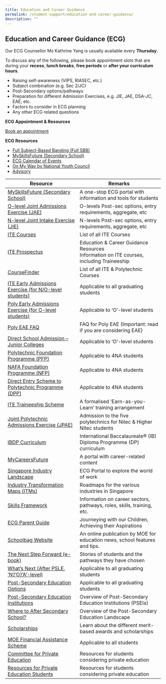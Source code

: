 ```yaml
---
title: Education and Career Guidance
permalink: /student-support/education-and-career-guidance/
description: ""
---
```

## Education and Career Guidance (ECG)

Our ECG Counsellor Ms Kathrine Yang is usually available every&nbsp;**Thursday**.

To discuss any of the following, please book appointment slots that are during your&nbsp;**recess**, **lunch breaks**,&nbsp;**free periods**&nbsp;or&nbsp;**after your curriculum hours**.

*   Raising self-awareness (VIPS, RIASEC,&nbsp;etc.)
*   Subject combination (e.g.&nbsp;Sec 2/JC)
*   Post-Secondary options/pathways
*   Preparation for different Admission Exercises, e.g. JIE, JAE, DSA-JC, EAE; etc.
*   Factors to consider in&nbsp;ECG planning
*   Any other&nbsp;ECG related&nbsp;questions

**ECG Appointment &amp; Resources**

[Book an appointment](https://www.booking.gov.sg/public/services/gYe4rm69/availability?spId=4x77nGxZ&amp;anonymous=true)[](https://www.booking.gov.sg/public/services/gYe4rm69/availability?spId=4x77nGxZ&amp;anonymous=true)

**ECG Resources**
*    [Full Subject-Based Banding (Full SBB)](https://go.gov.sg/moe-fsbb)
*    [MySkillsFuture (Secondary School)](https://go.gov.sg/mysfsec)
*    [ECG Calendar of Events](https://www.myskillsfuture.gov.sg/content/student/en/secondary/education-guide/events.html)
*    [On My Way by National Youth Council](https://www.nyc.gov.sg/omw/)
*    [Advisory](https://advisory.sg/)

| Resource                   | Remarks            |
|----------------------------|-----------------------|
| <a href="https://go.gov.sg/mysfsec" target="_blank">MySkillsFuture (Secondary School)</a>                      |  A one-stop ECG portal with information and tools for students                               |
| <a href="https://www.myskillsfuture.gov.sg/content/student/en/secondary.html" target="_blank">O-level Joint Admissions Exercise (JAE)</a>                | O-levels Post-sec options, entry requirements, aggregate, etc                              |
| <a href="https://www.myskillsfuture.gov.sg/content/student/en/secondary.html" target="_blank">N-level Joint Intake Exercise (JIE)       </a>                | N-levels Post-sec options, entry requirements, aggregate, etc                              |
|  <a href="https://www.ite.edu.sg/courses/full-time-courses" target="_blank">ITE Courses     </a>                                          | List of all ITE Courses                                                                    |
|   <a href="https://www.ite.edu.sg/courses/full-time-courses" target="_blank">ITE Prospectus </a>                                   | Education &amp; Career Guidance Resources<br>Information on ITE courses, including Traineeship |
|    <a href="https://go.gov.sg/coursefinder" target="_blank">CourseFinder </a>                                         | List of all ITE &amp; Polytechnic Courses                                                      |
| <a href="https://go.gov.sg/applyeae" target="_blank">ITE Early Admissions Exercise (for N/O-level students)</a>  | Applicable to all graduating students                                                      |
| <a href="https://go.gov.sg/polyeae" target="_blank">Poly Early Admissions Exercise (for O-level students)</a>  | Applicable to ‘O’-level students                                                           |
| <a href="https://eae.polytechnic.edu.sg/eaeStudIns/menu.jsp?type=FAQs" target="_blank">Poly EAE FAQ</a>                                           | FAQ for Poly EAE (Important: read if you are considering EAE)                              |
| <a href="https://go.gov.sg/applyjcdsa" target="_blank">Direct School Admission – Junior Colleges</a>              | Applicable to ‘O’-level students                                                           |
| <a href="https://go.gov.sg/pfp" target="_blank">Polytechnic Foundation Programme (PFP)</a>                  | Applicable to 4NA students                                                                 |
|  <a href="https://go.gov.sg/applynafafp" target="_blank">NAFA Foundation Programme (NFP) </a>                      | Applicable to 4NA students                                                                 |
| <a href="https://go.gov.sg/dpp" target="_blank">Direct Entry Scheme to Polytechnic Programme (DPP) </a>     | Applicable to 4NA students                                                                 |
|   <a href="https://www.ite.edu.sg/admissions/traineeship" target="_blank">ITE Traineeship Scheme  </a>                              | A formalised ‘Earn-as-you-Learn’ training arrangement                                      |
|       <a href="https://jpae.polytechnic.edu.sg/" target="_blank">Joint Polytechnic Admissions Exercise (JPAE)</a>      | Admission to the five polytechnics for Nitec &amp; Higher Nitec students                       |
|  <a href="https://www.ibo.org/programmes/diploma-programme/curriculum/" target="_blank">IBDP Curriculum</a>                                       | International Baccalaureate® (IB) Diploma Programme (DP) curriculum                        |
| <a href="https://go.gov.sg/careersfuture" target="_blank">MyCareersFuture</a>                                       | A portal with career-related content                                                       |
| <a href="https://go.gov.sg/industrylandscape-sec" target="_blank">Singapore Industry Landscape</a>                           | ECG Portal to explore the world of work                                                    |
| <a href="https://www.mti.gov.sg/ITMs/Overview">Industry Transformation Maps (ITMs)</a>                    | Roadmaps for the various industries in Singapore                                           |
|  <a href="https://www.skillsfuture.sg/skills-framework#whicharethesectors" target="_blank">Skills Framework</a>                                      | Information on career sectors, pathways, roles, skills, training, etc.                     |
|        <a href="https://go.gov.sg/ecg-parent-guide" target="_blank">ECG Parent Guide</a>                                 | Journeying with our Children, Achieving their Aspirations                                  |
|  <a href="https://go.gov.sg/schoolbag" target="_blank">Schoolbag Website</a>                                     | An online publication by MOE for education news, school features and tips.                 |
| <a href="https://go.gov.sg/next-step-forward" target="_blank">The Next Step Forward (e-book)</a>                         | Stories of students and the pathways they have chosen                                      |
|   <a href="https://go.gov.sg/whats-next" target="_blank">What’s Next (After PSLE, ‘N’/’O’/’A’-level)</a>          | Applicable to all graduating students                                                      |
|  <a href="https://go.gov.sg/postsecondary" target="_blank">Post-Secondary Education Options</a>                      | Applicable to all graduating students                                                      |
|   <a href="https://go.gov.sg/overview-pseis" target="_blank">Post-Secondary Education Institutions</a>                | Overview of Post-Secondary Education Institutions (PSEIs)                                  |
|   <a href="https://youtu.be/ndDVlzT-z0g" target="_blank">Where to After Secondary School?</a>                     | Overview of the Post-Secondary Education Landscape                                         |
|   <a href="https://go.gov.sg/admissions-scholarships" target="_blank">Scholarships</a>                                          | Learn about the different merit-based awards and scholarships                              |
|   <a href="https://www.moe.gov.sg/FAS" target="_blank">MOE Financial Assistance Scheme</a>                      | Applicable to all students                                                                 |
|    <a href="https://go.gov.sg/pei" target="_blank">Committee for Private Education</a>                      | Resources for students considering private education                                       |
| <a href="https://www.ssg.gov.sg/cpe/student-services/student-resources.html" target="_blank">Resources for Private Education Students</a>               | Resources for students considering private education                                       |